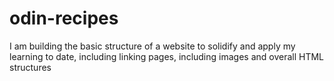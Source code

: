 # odin-recipes
I am building the basic structure of a website to solidify and apply my learning to date, including linking pages, including images and overall HTML structures
